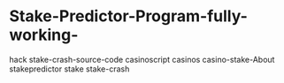 # Stake-Predictor-Program-fully-working-
hack stake-crash-source-code casinoscript casinos casino-stake-About stakepredictor stake stake-crash
